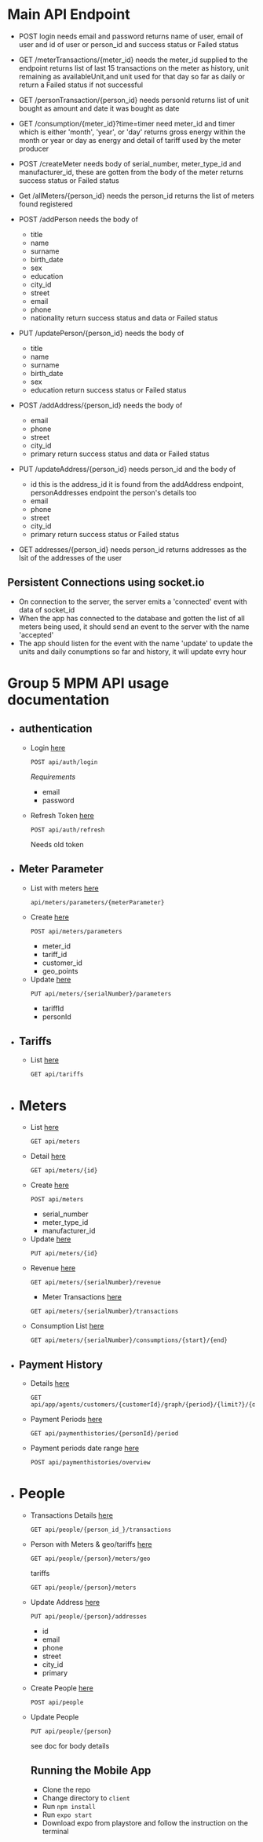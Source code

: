 
# Main API Endpoint
- POST login
needs email and password
returns name of user, email of user and id of user or person_id and success status or Failed status

- GET /meterTransactions/{meter_id}
needs the meter_id supplied to the endpoint
returns list of last 15 transactions on the meter as history, unit remaining as availableUnit,and unit used for that day so far as daily or return a Failed status if not successful

- GET /personTransaction/{person_id}
needs personId
returns list of unit bought as amount and date it was bought as date

- GET /consumption/{meter_id}?time=timer
need meter_id and timer which is either 'month', 'year', or 'day'
returns gross energy within the month or year or day as energy and detail of tariff used by the meter producer

- POST /createMeter
needs body of serial_number, meter_type_id and manufacturer_id, these are gotten from the body of the meter
returns success status or Failed status

- Get /allMeters/{person_id}
needs the person_id
returns the list of meters found registered

- POST /addPerson
needs the body of 
    - title 
    - name
    - surname 
    - birth_date 
    - sex 
    - education
    - city_id 
    - street
    - email
    - phone 
    - nationality
return success status and data or Failed status

- PUT /updatePerson/{person_id}
needs the body of 
    - title 
    - name
    - surname 
    - birth_date 
    - sex 
    - education
return success status or Failed status

- POST /addAddress/{person_id}
needs the body of 
    - email
    - phone
    - street
    - city_id
    - primary
return success status and data or Failed status

- PUT /updateAddress/{person_id}
needs person_id and  the body of 
    - id this is the address_id it is found from the addAddress endpoint, personAddresses endpoint the person's details too
    - email
    - phone
    - street
    - city_id
    - primary
return success status or Failed status

- GET addresses/{person_id}
needs person_id
returns addresses as the lsit of the addresses of the user

## Persistent Connections using socket.io
- On connection to the server, the server emits a 'connected' event with data of socket_id
- When the app has connected to the database and gotten the list of all meters being used, it should send an event to the server with the name 'accepted'
- The app should listen for the event with the name 'update' to update the units and daily conumptions so far and history, it will update evry hour
# Group 5 MPM API usage documentation

- ## authentication
  - Login [here](http://demo.micropowermanager.com/docs/#jwt-authentication)
    ```
    POST api/auth/login
    ```
    _Requirements_
    - email
    - password

  - Refresh Token [here](http://demo.micropowermanager.com/docs/#refresh-token)
    ```
    POST api/auth/refresh
    ```
    Needs old token
- ## Meter Parameter
  - List with meters [here](http://demo.micropowermanager.com/docs/#list-with-meters)
    ```
    api/meters/parameters/{meterParameter}
    ```
  - Create [here](http://demo.micropowermanager.com/docs/#refresh-token)
    ```
    POST api/meters/parameters
    ```
    - meter_id 
    - tariff_id
    - customer_id
    - geo_points
  - Update [here](http://demo.micropowermanager.com/docs/#update)
    ```
    PUT api/meters/{serialNumber}/parameters
    ```
    - tariffId
    - personId
- ## Tariffs
  - List [here](http://demo.micropowermanager.com/docs/#list82)
    ```
    GET api/tariffs
    ```
- # Meters
  - List [here](http://demo.micropowermanager.com/docs/#list42)
    ```
    GET api/meters
    ```
  - Detail [here](http://demo.micropowermanager.com/docs/#detail43)
    ```
    GET api/meters/{id}
    ```
  - Create [here](http://demo.micropowermanager.com/docs/#create44)
    ```
    POST api/meters
    ```
    - serial_number 
    - meter_type_id
    - manufacturer_id 	
  - Update [here](http://demo.micropowermanager.com/docs/#update45)
    ```
    PUT api/meters/{id}
    ```
  - Revenue [here](http://demo.micropowermanager.com/docs/#revenue)
    ```
    GET api/meters/{serialNumber}/revenue
    ```
	- Meter Transactions [here](http://demo.micropowermanager.com/docs/?javascript#list-with-all-relation)
    ```
    GET api/meters/{serialNumber}/transactions
    ```
  - Consumption List [here](http://demo.micropowermanager.com/docs/?javascript#consumption-list)
    ```
    GET api/meters/{serialNumber}/consumptions/{start}/{end}
    ```
- ## Payment History
  - Details [here](http://demo.micropowermanager.com/docs/?javascript#detail58)
    ```
    GET api/app/agents/customers/{customerId}/graph/{period}/{limit?}/{order?}
    ```
  - Payment Periods [here](http://demo.micropowermanager.com/docs/?javascript#payment-periods)
    ```
    GET api/paymenthistories/{personId}/period
    ```
  - Payment periods date range [here](http://demo.micropowermanager.com/docs/?javascript#payments-list-with-date-range)
    ```
    POST api/paymenthistories/overview
    ```
- # People
  - Transactions Details [here](http://demo.micropowermanager.com/docs/?javascript#transactions)
    ```
    GET api/people/{person_id_}/transactions
    ```
  - Person with Meters & geo/tariffs [here](http://demo.micropowermanager.com/docs/?javascript#person-with-meters-geo)
    ```
    GET api/people/{person}/meters/geo
    ```
    tariffs
    ```
    GET api/people/{person}/meters
    ```
  - Update Address [here](http://demo.micropowermanager.com/docs/?javascript#update-address73)
    ```
    PUT api/people/{person}/addresses
    ```
    - id
    - email
    - phone
    - street
    - city_id
    - primary
  - Create People [here](http://demo.micropowermanager.com/docs/?javascript#create79)
    ```
    POST api/people
    ```
  - Update People
    ```
    PUT api/people/{person}
    ```
    see doc for body details

    ## Running the Mobile App
    - Clone the repo
    - Change directory to ```client```
    - Run ```npm install```
    - Run ```expo start```
    - Download expo from playstore and follow the instruction on the terminal